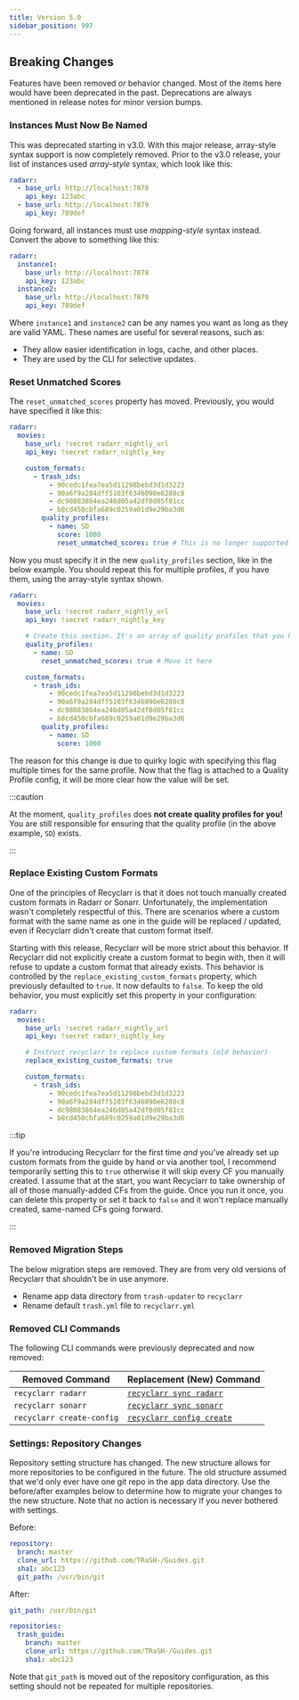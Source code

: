 ```yaml
---
title: Version 5.0
sidebar_position: 997
---
```


## Breaking Changes

Features have been removed *or* behavior changed. Most of the items here would have been deprecated
in the past. Deprecations are always mentioned in release notes for minor version bumps.

### Instances Must Now Be Named

This was deprecated starting in v3.0. With this major release, array-style syntax support is now
completely removed. Prior to the v3.0 release, your list of instances used *array-style* syntax,
which look like this:

```yml
radarr:
  - base_url: http://localhost:7878
    api_key: 123abc
  - base_url: http://localhost:7879
    api_key: 789def
```

Going forward, all instances must use *mapping-style* syntax instead. Convert the above to something
like this:

```yml
radarr:
  instance1:
    base_url: http://localhost:7878
    api_key: 123abc
  instance2:
    base_url: http://localhost:7879
    api_key: 789def
```

Where `instance1` and `instance2` can be any names you want as long as they are valid YAML. These
names are useful for several reasons, such as:

- They allow easier identification in logs, cache, and other places.
- They are used by the CLI for selective updates.

### Reset Unmatched Scores

The `reset_unmatched_scores` property has moved. Previously, you would have specified it like this:

```yml
radarr:
  movies:
    base_url: !secret radarr_nightly_url
    api_key: !secret radarr_nightly_key

    custom_formats:
      - trash_ids:
          - 90cedc1fea7ea5d11298bebd3d1d3223
          - 90a6f9a284dff5103f6346090e6280c8
          - dc98083864ea246d05a42df0d05f81cc
          - b8cd450cbfa689c0259a01d9e29ba3d6
        quality_profiles:
          - name: SD
            score: 1000
            reset_unmatched_scores: true # This is no longer supported
```

Now you must specify it in the new `quality_profiles` section, like in the below example. You should
repeat this for multiple profiles, if you have them, using the array-style syntax shown.

```yml
radarr:
  movies:
    base_url: !secret radarr_nightly_url
    api_key: !secret radarr_nightly_key

    # Create this section. It's an array of quality profiles that you have in your instance.
    quality_profiles:
      - name: SD
        reset_unmatched_scores: true # Move it here

    custom_formats:
      - trash_ids:
          - 90cedc1fea7ea5d11298bebd3d1d3223
          - 90a6f9a284dff5103f6346090e6280c8
          - dc98083864ea246d05a42df0d05f81cc
          - b8cd450cbfa689c0259a01d9e29ba3d6
        quality_profiles:
          - name: SD
            score: 1000
```

The reason for this change is due to quirky logic with specifying this flag multiple times for the
same profile. Now that the flag is attached to a Quality Profile config, it will be more clear how
the value will be set.

:::caution

At the moment, `quality_profiles` does **not create quality profiles for you!** You are still
responsible for ensuring that the quality profile (in the above example, `SD`) exists.

:::

### Replace Existing Custom Formats

One of the principles of Recyclarr is that it does not touch manually created custom formats in
Radarr or Sonarr. Unfortunately, the implementation wasn't completely respectful of this. There are
scenarios where a custom format with the same name as one in the guide will be replaced / updated,
even if Recyclarr didn't create that custom format itself.

Starting with this release, Recyclarr will be more strict about this behavior. If Recyclarr did not
explicitly create a custom format to begin with, then it will refuse to update a custom format that
already exists. This behavior is controlled by the `replace_existing_custom_formats` property, which
previously defaulted to `true`. It now defaults to `false`. To keep the old behavior, you must
explicitly set this property in your configuration:

```yml
radarr:
  movies:
    base_url: !secret radarr_nightly_url
    api_key: !secret radarr_nightly_key

    # Instruct recyclarr to replace custom formats (old behavior)
    replace_existing_custom_formats: true

    custom_formats:
      - trash_ids:
          - 90cedc1fea7ea5d11298bebd3d1d3223
          - 90a6f9a284dff5103f6346090e6280c8
          - dc98083864ea246d05a42df0d05f81cc
          - b8cd450cbfa689c0259a01d9e29ba3d6
```

:::tip

If you're introducing Recyclarr for the first time *and* you've already set up custom formats from
the guide by hand or via another tool, I recommend temporarily setting this to `true` otherwise it
will skip every CF you manually created. I assume that at the start, you want Recyclarr to take
ownership of all of those manually-added CFs from the guide. Once you run it once, you can delete
this property or set it back to `false` and it won't replace manually created, same-named CFs going
forward.

:::

### Removed Migration Steps

The below migration steps are removed. They are from very old versions of Recyclarr that shouldn't
be in use anymore.

- Rename app data directory from `trash-updater` to `recyclarr`
- Rename default `trash.yml` file to `recyclarr.yml`

### Removed CLI Commands

The following CLI commands were previously deprecated and now removed:

| Removed Command           | Replacement (New) Command                                 |
| ------------------------- | --------------------------------------------------------- |
| `recyclarr radarr`        | [`recyclarr sync radarr`](/cli/sync.md)                   |
| `recyclarr sonarr`        | [`recyclarr sync sonarr`](/cli/sync.md)                   |
| `recyclarr create-config` | [`recyclarr config create`](/cli/config/config-create.md) |

### Settings: Repository Changes

Repository setting structure has changed. The new structure allows for more repositories to be
configured in the future. The old structure assumed that we'd only ever have one git repo in the app
data directory. Use the before/after examples below to determine how to migrate your changes to the
new structure. Note that no action is necessary if you never bothered with settings.

Before:

```yml
repository:
  branch: master
  clone_url: https://github.com/TRaSH-/Guides.git
  sha1: abc123
  git_path: /usr/bin/git
```

After:

```yml
git_path: /usr/bin/git

repositories:
  trash_guide:
    branch: master
    clone_url: https://github.com/TRaSH-/Guides.git
    sha1: abc123
```

Note that `git_path` is moved out of the repository configuration, as this setting should not be
repeated for multiple repositories.
